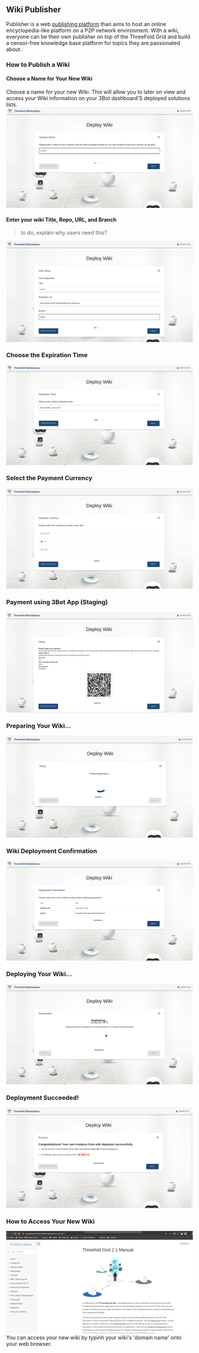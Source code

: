 ## Wiki Publisher

Publisher is a web [publishing platform](https://github.com/Threefoldfoundation/publishingtools) than aims to host an online encyclopedia-like platform on a P2P network environment. With a wiki, everyone can be their own publisher on top of the ThreeFold Grid and build a censor-free knowledge base platform for topics they are passionated about.

### How to Publish a Wiki

#### Choose a Name for Your New Wiki
Choose a name for your new Wiki. This will allow you to later on view and access your Wiki information on your 3Bot dashboard'S deployed solutions lists.
![](./img/wiki_1.png)

#### Enter your wiki Title, Repo, URL, and Branch

> to do, explain why users need this?

![](./img/wiki_2.png)

### Choose the Expiration Time
![](./img/wiki_3.png)

### Select the Payment Currency
![](./img/wiki_4.png)

### Payment using 3Bot App (Staging)
![](./img/wiki_5.png)

### Preparing Your Wiki...
![](./img/wiki_6.png)

### Wiki Deployment Confirmation
![](./img/wiki_7.png)

### Deploying Your Wiki...
![](./img/wiki_8.png)

### Deployment Succeeded!
![](./img/wiki_9.png)

### How to Access Your New Wiki
![](./img/wiki_10.png)
You can access your new wiki by typinh your wiki's 'domain name' onto your web browser.

